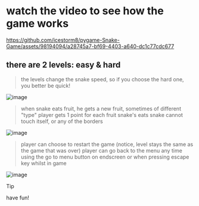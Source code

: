 # watch the video to see how the game works
https://github.com/icestorm8/pygame-Snake-Game/assets/98194094/a28745a7-bf69-4403-a640-dc1c77cdc677


## there are 2 levels: easy & hard
> the levels change the snake speed, so if you choose the hard one, you better be quick!

![image](https://github.com/icestorm8/pygame-Snake-Game/assets/98194094/9d24b190-4f73-4eeb-97a5-5d63f23c663f)

> when snake eats fruit, he gets a new fruit, sometimes of different "type"
> player gets 1 point for each fruit snake's eats
> snake cannot touch itself, or any of the borders

![image](https://github.com/icestorm8/pygame-Snake-Game/assets/98194094/36902410-f16e-49f6-9f51-504092cff8ab)

> player can choose to restart the game (notice, level stays the same as the game that was over)
> player can go back to the menu any time using the go to menu button on endscreen or when pressing escape key whilst in game

![image](https://github.com/icestorm8/pygame-Snake-Game/assets/98194094/445b98c8-fe24-40e3-8377-3811153dfaa1)

> [!TIP]
> have fun!
